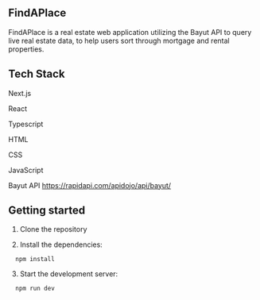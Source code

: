 ## FindAPlace

FindAPlace is a real estate web application utilizing the Bayut API to query live real estate data, to help users sort through mortgage and rental properties.

## Tech Stack

Next.js

React

Typescript

HTML

CSS

JavaScript

Bayut API https://rapidapi.com/apidojo/api/bayut/

## Getting started

1. Clone the repository

2. Install the dependencies:

```
  npm install
```

3. Start the development server:

```
  npm run dev
```


